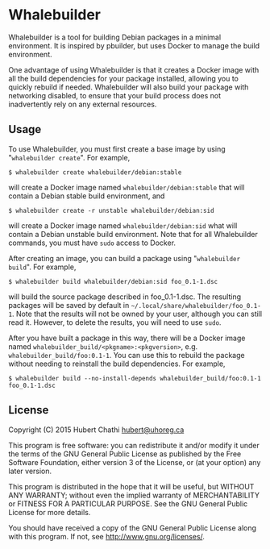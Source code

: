 Whalebuilder
============

Whalebuilder is a tool for building Debian packages in a minimal environment.
It is inspired by pbuilder, but uses Docker to manage the build environment.

One advantage of using Whalebuilder is that it creates a Docker image with all
the build dependencies for your package installed, allowing you to quickly
rebuild if needed.  Whalebuilder will also build your package with networking
disabled, to ensure that your build process does not inadvertently rely on any
external resources.

Usage
-----

To use Whalebuilder, you must first create a base image by using "`whalebuilder
create`".  For example,

    $ whalebuilder create whalebuilder/debian:stable

will create a Docker image named `whalebuilder/debian:stable` that will contain
a Debian stable build environment, and

    $ whalebuilder create -r unstable whalebuilder/debian:sid

will create a Docker image named `whalebuilder/debian:sid` what will contain a
Debian unstable build environment.  Note that for all Whalebuilder commands,
you must have `sudo` access to Docker.

After creating an image, you can build a package using "`whalebuilder build`".
For example,

    $ whalebuilder build whalebuilder/debian:sid foo_0.1-1.dsc

will build the source package described in foo_0.1-1.dsc.  The resulting
packages will be saved by default in `~/.local/share/whalebuilder/foo_0.1-1`.
Note that the results will not be owned by your user, although you can still
read it.  However, to delete the results, you will need to use `sudo`.

After you have built a package in this way, there will be a Docker image named
`whalebuilder_build/<pkgname>:<pkgversion>`,
e.g. `whalebuilder_build/foo:0.1-1`.  You can use this to rebuild the package
without needing to reinstall the build dependencies.  For example,

    $ whalebuilder build --no-install-depends whalebuilder_build/foo:0.1-1 foo_0.1-1.dsc

License
-------
Copyright (C) 2015 Hubert Chathi <hubert@uhoreg.ca>

This program is free software: you can redistribute it and/or modify
it under the terms of the GNU General Public License as published by
the Free Software Foundation, either version 3 of the License, or
(at your option) any later version.

This program is distributed in the hope that it will be useful,
but WITHOUT ANY WARRANTY; without even the implied warranty of
MERCHANTABILITY or FITNESS FOR A PARTICULAR PURPOSE.  See the
GNU General Public License for more details.

You should have received a copy of the GNU General Public License
along with this program.  If not, see <http://www.gnu.org/licenses/>.
